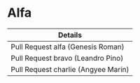 # Alfa

| Details |
| ------------- |
| Pull Request alfa (Genesis Roman) |
| Pull Request bravo (Leandro Pino) |
| Pull Request charlie (Angyee Marín) |
